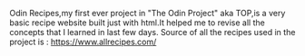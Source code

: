 Odin Recipes,my first ever project in "The Odin Project" aka TOP,is a very basic recipe website built just with html.It helped me to revise all the concepts that I learned in last few days.
Source of all the recipes used in the project is : https://www.allrecipes.com/
